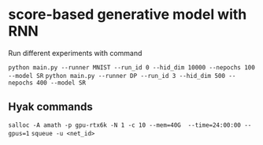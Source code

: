 # score-based generative model with RNN

Run different experiments with command

`python main.py --runner MNIST --run_id 0 --hid_dim 10000 --nepochs 100 --model SR`
`python main.py --runner DP --run_id 3 --hid_dim 500 --nepochs 400 --model SR`
## Hyak commands
`salloc -A amath -p gpu-rtx6k -N 1 -c 10 --mem=40G  --time=24:00:00 --gpus=1`
`squeue -u <net_id>`

